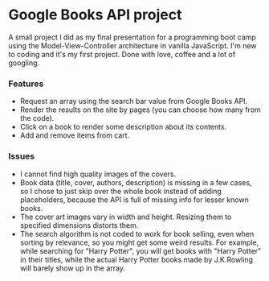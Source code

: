 # Google Books API project

A small project I did as my final presentation for a programming boot camp using the Model-View-Controller architecture in vanilla JavaScript. I'm new to coding and it's my first project. Done with love, coffee and a lot of googling.

### Features

- Request an array using the search bar value from Google Books API.
- Render the results on the site by pages (you can choose how many from the code).
- Click on a book to render some description about its contents.
- Add and remove items from cart.

### Issues

- I cannot find high quality images of the covers.
- Book data (title, cover, authors, description) is missing in a few cases, so I chose to just skip over the whole book instead of adding placeholders, because the API is full of missing info for lesser known books.
- The cover art images vary in width and height. Resizing them to specified dimensions distorts them.
- The search algorithm is not coded to work for book selling, even when sorting by relevance, so you might get some weird results. For example, while searching for "Harry Potter", you will get books with "Harry Potter" in their titles, while the actual Harry Potter books made by J.K.Rowling will barely show up in the array.
